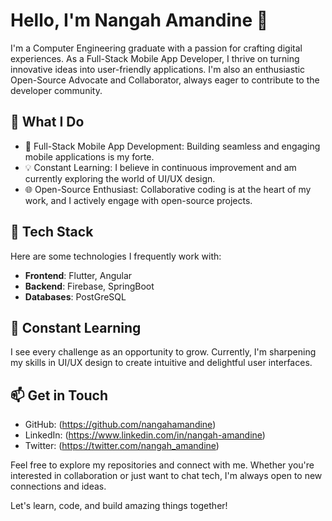 # Hello, I'm Nangah Amandine 👋

I'm a Computer Engineering graduate with a passion for crafting digital experiences. As a Full-Stack Mobile App Developer, I thrive on turning innovative ideas into user-friendly applications. I'm also an enthusiastic Open-Source Advocate and Collaborator, always eager to contribute to the developer community.

## 🚀 What I Do

- 📱 Full-Stack Mobile App Development: Building seamless and engaging mobile applications is my forte.
- 💡 Constant Learning: I believe in continuous improvement and am currently exploring the world of UI/UX design.
- 🌐 Open-Source Enthusiast: Collaborative coding is at the heart of my work, and I actively engage with open-source projects.

## 🔧 Tech Stack

Here are some technologies I frequently work with:

- **Frontend**: Flutter, Angular
- **Backend**: Firebase, SpringBoot
- **Databases**: PostGreSQL

## 🌱 Constant Learning

I see every challenge as an opportunity to grow. Currently, I'm sharpening my skills in UI/UX design to create intuitive and delightful user interfaces.

## 📫 Get in Touch

- GitHub: (https://github.com/nangahamandine)
- LinkedIn: (https://www.linkedin.com/in/nangah-amandine)
- Twitter: (https://twitter.com/nangah_amandine)

Feel free to explore my repositories and connect with me. Whether you're interested in collaboration or just want to chat tech, I'm always open to new connections and ideas.

Let's learn, code, and build amazing things together!
